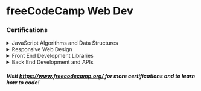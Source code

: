 # freeCodeCamp Web Dev
### Certifications

<details>
<summary>JavaScript Algorithms and Data Structures</summary>

<br>

- [Basic JavaScript](./javascript/javascript/) (113/113)
- [ES6](./javascript/ES6/) (29/29)
- [Regular Expressions](./javascript/Regex/) (33/33)
- [Debugging](./javascript/Debug/) (12/12)
- [Basic Data Structures](./javascript/Data-Structures/) (20/20)
- [Basic Algorithm Scripting](./javascript/Algorithm-Scripting/Basic/) (16/16)
- [Object Oriented Programming](./javascript/OOP/) (26/26)
- [Functional Programming](./javascript/FP/) (24/24)
- [Intermediate Algorithm Scripting](./javascript/Algorithm-Scripting/Intermediate/) (21/21)
- [JavaScript Algorithms and Data Structures Projects](./javascript/Projects/) (5/5)
</details>

<details>
<summary>Responsive Web Design</summary>

<br>

- Basic HTML and HTML5 (0/28)
- Basic CSS (0/44)
- Applied Visual Design (0/52)
- Applied Accessibility (0/22)
- Responsive Web Design Principles (0/4)
- CSS Flexbox (0/17)
- CSS Grid (0/22)
- Responsive Web Design Projects (0/5)
</details>

<details>
<summary>Front End Development Libraries</summary>

<br>

- Bootstrap (0/31)
- jQuery (0/18)
- SASS (0/9)
- React (0/47)
- Redux (0/17)
- React and Redux (0/10)
- Front End Development Libraries Projects (0/5)
</details>

<details>
<summary>Back End Development and APIs</summary>

<br>

- Managing Packages with NPM (0/10)
- Basic Node and Express (0/12)
- MongoDB and Mongoose (0/12)
- Back End Development and APIs Projects (0/5)
</details>

##### Visit https://www.freecodecamp.org/ for more certifications and to learn how to code!